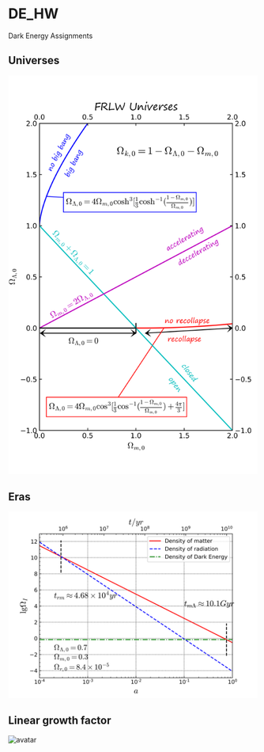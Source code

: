 # DE_HW
Dark Energy Assignments
## Universes
![avatar](Universes.png)
## Eras
![avatar](Era_rmL.png)
## Linear growth factor
![avatar](Ga.png)

